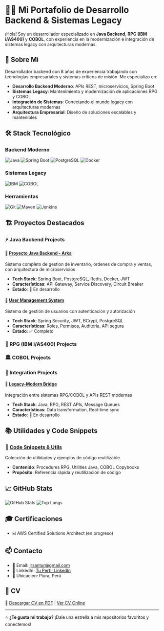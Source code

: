 # 👨‍💻 Mi Portafolio de Desarrollo Backend & Sistemas Legacy

¡Hola! Soy un desarrollador especializado en **Java Backend**, **RPG (IBM i/AS400)** y **COBOL**, con experiencia en la modernización e integración de sistemas legacy con arquitecturas modernas.

## 🚀 Sobre Mí

Desarrollador backend con 8 años de experiencia trabajando con tecnologías empresariales y sistemas críticos de misión. Me especializo en:

- **Desarrollo Backend Moderno**: APIs REST, microservicios, Spring Boot
- **Sistemas Legacy**: Mantenimiento y modernización de aplicaciones RPG y COBOL
- **Integración de Sistemas**: Conectando el mundo legacy con arquitecturas modernas
- **Arquitectura Empresarial**: Diseño de soluciones escalables y mantenibles

## 🛠️ Stack Tecnológico

### Backend Moderno
![Java](https://img.shields.io/badge/Java-ED8B00?style=for-the-badge&logo=java&logoColor=white)
![Spring Boot](https://img.shields.io/badge/Spring_Boot-6DB33F?style=for-the-badge&logo=spring&logoColor=white)
![PostgreSQL](https://img.shields.io/badge/PostgreSQL-316192?style=for-the-badge&logo=postgresql&logoColor=white)
![Docker](https://img.shields.io/badge/Docker-2CA5E0?style=for-the-badge&logo=docker&logoColor=white)

### Sistemas Legacy
![IBM](https://img.shields.io/badge/IBM_i-054ADA?style=for-the-badge&logo=ibm&logoColor=white)
![COBOL](https://img.shields.io/badge/COBOL-005571?style=for-the-badge&logo=gnu&logoColor=white)

### Herramientas
![Git](https://img.shields.io/badge/Git-F05032?style=for-the-badge&logo=git&logoColor=white)
![Maven](https://img.shields.io/badge/Maven-C71A36?style=for-the-badge&logo=apache-maven&logoColor=white)
![Jenkins](https://img.shields.io/badge/Jenkins-D24939?style=for-the-badge&logo=jenkins&logoColor=white)

## 🏗️ Proyectos Destacados

### ⚡ Java Backend Projects

#### 🛒 [Proyecto Java Backend - Arka](https://github.com/jrsantur/arka)
Sistema completo de gestion de inventario, órdenes de compra y ventas, con arquitectura de microservicios
- **Tech Stack**: Spring Boot, PostgreSQL, Redis, Docker, JWT
- **Características**: API Gateway, Service Discovery, Circuit Breaker
- **Estado**: 🚧 En desarrollo 

#### 🔐 [User Management System](https://github.com/jrsantur/user-management-system)
Sistema de gestión de usuarios con autenticación y autorización
- **Tech Stack**: Spring Security, JWT, BCrypt, PostgreSQL
- **Características**: Roles, Permisos, Auditoría, API segura
- **Estado**: ✅ Completo

### 🏢 RPG (IBM i/AS400) Projects


### 🏛️ COBOL Projects


### 🔗 Integration Projects

#### 🌉 [Legacy-Modern Bridge](https://github.com/jrsantur/legacy-modern-bridge)
Integración entre sistemas RPG/COBOL y APIs REST modernas
- **Tech Stack**: Java, RPG, REST APIs, Message Queues
- **Características**: Data transformation, Real-time sync
- **Estado**: 🚧 En desarrollo

## 📚 Utilidades y Code Snippets

### 🧰 [Code Snippets & Utils](https://github.com/jrsantur/code-snippets-utils)
Colección de utilidades y ejemplos de código reutilizable
- **Contenido**: Procedures RPG, Utilities Java, COBOL Copybooks
- **Propósito**: Referencia rápida y reutilización de código

## 📈 GitHub Stats

![GitHub Stats](https://github-readme-stats.vercel.app/api?username=jrsantur&show_icons=true&theme=radical)
![Top Langs](https://github-readme-stats.vercel.app/api/top-langs/?username=jrsantur&layout=compact&theme=radical)

## 🎓 Certificaciones

- ☑️ AWS Certified Solutions Architect (en progreso)

## 📫 Contacto

- 📧 Email: jrsantur@gmail.com
- 💼 LinkedIn: [Tu Perfil LinkedIn](https://www.linkedin.com/in/junior-abad-santur-63469a76/)
- 📍 Ubicación: Piura, Perú

## 📄 CV

📎 [Descargar CV en PDF](./cv/mi-cv.pdf) | [Ver CV Online](./cv/cv-online.md)

---

⭐ **¿Te gusta mi trabajo?** ¡Dale una estrella a mis repositorios favoritos y conectemos!